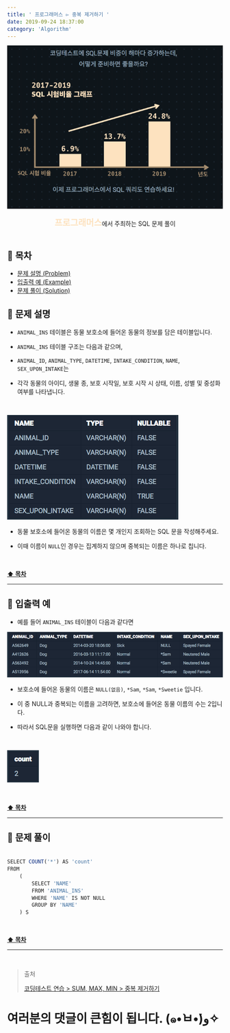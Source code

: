 ```yaml
---
title: ' 프로그래머스 ▻ 중복 제거하기 '
date: 2019-09-24 18:37:00
category: 'Algorithm'
---
```


![](../../images/sql/logo.png)

<center><strong style="color:#FDE2BF; font-size: 20px;">프로그래머스</strong>에서 주최하는 SQL 문제 풀이</center>

<br />

## **💎 목차**

- [문제 설명 (Problem)](#-문제-설명)
- [입출력 예 (Example)](#-입출력-예)
- [문제 풀이 (Solution)](#-문제-풀이)

## **📕 문제 설명**

- `ANIMAL_INS` 테이블은 동물 보호소에 들어온 동물의 정보를 담은 테이블입니다.

- `ANIMAL_INS` 테이블 구조는 다음과 같으며,

- `ANIMAL_ID`, `ANIMAL_TYPE`, `DATETIME`, `INTAKE_CONDITION`, `NAME`, `SEX_UPON_INTAKE`는

- 각각 동물의 아이디, 생물 종, 보호 시작일, 보호 시작 시 상태, 이름, 성별 및 중성화 여부를 나타냅니다.

<br />

![](../../images/sql/table.1.png)
<br />

- 동물 보호소에 들어온 동물의 이름은 몇 개인지 조회하는 SQL 문을 작성해주세요.

- 이때 이름이 `NULL`인 경우는 집계하지 않으며 중복되는 이름은 하나로 칩니다.

<br />

**[⬆ 목차](#-목차)**

<hr />

## **📙 입출력 예**

- 예를 들어 `ANIMAL_INS` 테이블이 다음과 같다면

![](../../images/sql/sum,max,min/4-1.example.png)
<br />

- 보호소에 들어온 동물의 이름은 `NULL(없음)`, `*Sam`, `*Sam`, `*Sweetie` 입니다.

- 이 중 NULL과 중복되는 이름을 고려하면, 보호소에 들어온 동물 이름의 수는 2입니다.

- 따라서 SQL문을 실행하면 다음과 같이 나와야 합니다.

<br />

![](../../images/sql/sum,max,min/4-2.example.png)
<br />

<br />

**[⬆ 목차](#-목차)**

<hr />

## **📘 문제 풀이**

```js

SELECT COUNT('*') AS 'count'
FROM
    (
        SELECT 'NAME'
        FROM 'ANIMAL_INS'
        WHERE 'NAME' IS NOT NULL
        GROUP BY 'NAME'
    ) S

```

<br />

**[⬆ 목차](#-목차)**

<hr />

<br />

> 출처
>
> <a href="https://programmers.co.kr/learn/courses/30/lessons/59408" target="_blank">코딩테스트 연습 > SUM, MAX, MIN > 중복 제거하기</a>

# 여러분의 댓글이 큰힘이 됩니다. (๑•̀ㅂ•́)و✧
